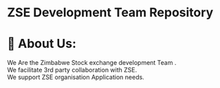 # ZSE Development Team Repository


# 💫 About Us:
We Are the Zimbabwe Stock exchange development Team .<br>We facilitate 3rd party collaboration with ZSE.<br>We support ZSE  organisation Application needs.
